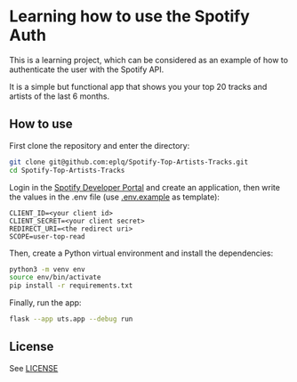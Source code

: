 # Learning how to use the Spotify Auth

This is a learning project, which can be considered as an example of how to authenticate the user with the Spotify API.

It is a simple but functional app that shows you your top 20 tracks and artists of the last 6 months.

## How to use

First clone the repository and enter the directory:

```sh
git clone git@github.com:eplq/Spotify-Top-Artists-Tracks.git
cd Spotify-Top-Artists-Tracks
```

Login in the [Spotify Developer Portal](https://developer.spotify.com/dashboard) and create an application, then write the values in the .env file (use [.env.example](./.env.example) as template):

```env
CLIENT_ID=<your client id>
CLIENT_SECRET=<your client secret>
REDIRECT_URI=<the redirect uri>
SCOPE=user-top-read
```

Then, create a Python virtual environment and install the dependencies:

```sh
python3 -m venv env
source env/bin/activate
pip install -r requirements.txt
```

Finally, run the app:

```sh
flask --app uts.app --debug run
```

## License

See [LICENSE](./LICENSE)
